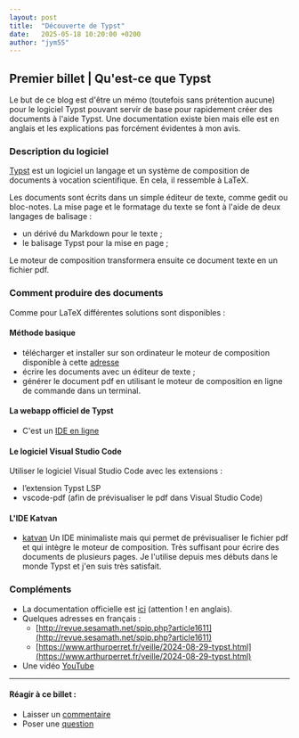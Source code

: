 ```yaml
---
layout: post
title:  "Découverte de Typst"
date:   2025-05-18 10:20:00 +0200
author: "jym55"
---
```


## Premier billet | Qu'est-ce que Typst

Le but de ce blog est d'être un mémo (toutefois sans prétention aucune) pour le logiciel Typst pouvant servir de base pour rapidement créer des documents à l'aide Typst. Une documentation existe bien mais elle est en anglais et les explications pas forcément évidentes à mon avis.

### Description du logiciel

[Typst](https://typst.app/) est un logiciel un langage et un système de composition de documents à vocation scientifique. En cela, il ressemble à LaTeX.

Les documents sont écrits dans un simple éditeur de texte, comme gedit ou bloc-notes. La mise page et le formatage du texte se font à l'aide de deux langages de balisage :
- un dérivé du Markdown pour le texte ;
- le balisage Typst pour la mise en page ;

Le moteur de composition transformera ensuite ce document texte en un fichier pdf.

### Comment produire des documents 
Comme pour LaTeX différentes solutions sont disponibles :

#### Méthode basique
- télécharger et installer sur son ordinateur le moteur de composition disponible à cette [adresse](https://github.com/typst/typst#installation)
- écrire les documents avec un éditeur de texte ;
- générer le document pdf en utilisant le moteur de composition en ligne de commande dans un terminal.

#### La webapp officiel de Typst
- C'est un [IDE en ligne](https://typst.app/)

#### Le logiciel Visual Studio Code
Utiliser le logiciel Visual Studio Code avec les extensions :
-  l’extension Typst LSP
- vscode-pdf (afin de prévisualiser le pdf dans Visual Studio Code)

#### L'IDE Katvan
- [katvan](https://github.com/IgKh/katvan)
Un IDE minimaliste mais qui permet de prévisualiser le fichier pdf et qui intègre le moteur de composition. Très suffisant pour écrire des documents de plusieurs pages. Je l'utilise depuis mes débuts dans le monde Typst et j'en suis très satisfait.

### Compléments
- La documentation officielle est [ici](https://typst.app/docs/) (attention ! en anglais).
- Quelques adresses en français :
    - [http://revue.sesamath.net/spip.php?article1611](http://revue.sesamath.net/spip.php?article1611)
    - [https://www.arthurperret.fr/veille/2024-08-29-typst.html](https://www.arthurperret.fr/veille/2024-08-29-typst.html)
- Une vidéo [YouTube](https://youtu.be/_JKWzMJEwN0?feature=shared)


------------------------
#### Réagir à ce billet :
- Laisser un [commentaire](https://github.com/jym55/jym55.github.io/discussions/categories/comments)
- Poser une [question](https://github.com/jym55/jym55.github.io/discussions/categories/q-a)
